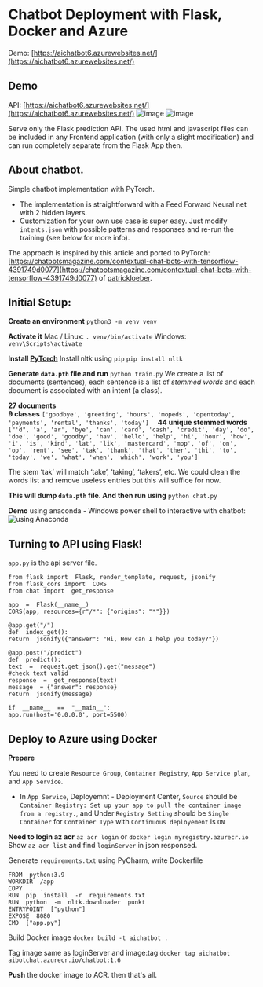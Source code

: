 # Chatbot Deployment with Flask, Docker and Azure

Demo: [https://aichatbot6.azurewebsites.net/](https://aichatbot6.azurewebsites.net/)
## Demo
API: [https://aichatbot6.azurewebsites.net/](https://aichatbot6.azurewebsites.net/)
![image](https://user-images.githubusercontent.com/60019805/230247288-fdde7f4b-a5fe-443d-ad84-0fcb6d40b97c.png)
![image](https://user-images.githubusercontent.com/60019805/230247339-843a0e99-3e21-4ab7-b4ac-b6fa8b3c0e76.png)

Serve only the Flask prediction API. The used html and javascript files can be included in any Frontend application (with only a slight modification) and can run completely separate from the Flask App then.
 

## About chatbot.
Simple chatbot implementation with PyTorch.

-   The implementation is straightforward with a Feed Forward Neural net with 2 hidden layers.
-   Customization for your own use case is super easy. Just modify  `intents.json`  with possible patterns and responses and re-run the training (see below for more info).

The approach is inspired by this article and ported to PyTorch:  [https://chatbotsmagazine.com/contextual-chat-bots-with-tensorflow-4391749d0077](https://chatbotsmagazine.com/contextual-chat-bots-with-tensorflow-4391749d0077) of [patrickloeber](https://github.com/patrickloeber/pytorch-chatbot).

## Initial Setup:
**Create an environment**
`python3 -m venv venv`

**Activate it**
Mac / Linux:
`. venv/bin/activate`
Windows:
`venv\Scripts\activate`

**Install [PyTorch](https://pytorch.org/)**
Install nltk using `pip`
`pip install nltk`

**Generate `data.pth` file and run**
`python train.py`
We create a list of documents (sentences), each sentence is a list of  _stemmed_  _words_  and each document is associated with an intent (a class).

**27 documents**  
**9 classes** `['goodbye', 'greeting', 'hours', 'mopeds', 'opentoday', 'payments', 'rental', 'thanks', 'today']  `
**44 unique stemmed words** `["'d", 'a', 'ar', 'bye', 'can', 'card', 'cash', 'credit', 'day', 'do', 'doe', 'good', 'goodby', 'hav', 'hello', 'help', 'hi', 'hour', 'how', 'i', 'is', 'kind', 'lat', 'lik', 'mastercard', 'mop', 'of', 'on', 'op', 'rent', 'see', 'tak', 'thank', 'that', 'ther', 'thi', 'to', 'today', 'we', 'what', 'when', 'which', 'work', 'you']`

The stem ‘tak’ will match ‘take’, ‘taking’, ‘takers’, etc. We could clean the words list and remove useless entries but this will suffice for now.

**This will dump  `data.pth`  file. And then run using**
`python chat.py`

**Demo** using anaconda - Windows power shell to interactive with chatbot: 
![using Anaconda](https://user-images.githubusercontent.com/60019805/230247221-74e4bcb9-3b4e-468b-92e2-6e5fbde0e370.png)

## Turning to API using Flask!
`app.py` is the api server file.

    from flask import  Flask, render_template, request, jsonify
    from flask_cors import  CORS
    from chat import  get_response
    
    app  =  Flask(__name__)
    CORS(app, resources={r"/*": {"origins": "*"}})
    
    @app.get("/")
    def  index_get():
    return  jsonify({"answer": "Hi, How can I help you today?"})
    
    @app.post("/predict")
    def  predict():
    text  =  request.get_json().get("message")
    #check text valid
    response  =  get_response(text)
    message  = {"answer": response}
    return  jsonify(message)
    
    if  __name__  ==  "__main__":
    app.run(host='0.0.0.0', port=5500)

## Deploy to Azure using Docker
**Prepare**

You need to create `Resource Group`, `Container Registry`, `App Service plan`, and `App Service`. 
- In `App Service`, Deployemnt - Deployment Center, `Source` should be `Container Registry: Set up your app to pull the container image from a registry.`, and Under `Registry Setting` should be `Single Container` for `Container Type` with `Continuous deployement` is `ON`

**Need to login az acr**
`az acr login` or `docker login myregistry.azurecr.io`
Show `az acr list` and find `loginServer` in json responsed.
 
Generate `requirements.txt` using PyCharm, write Dockerfile
  
    FROM  python:3.9
    WORKDIR  /app
    COPY  .  .
    RUN  pip  install  -r  requirements.txt
    RUN  python  -m  nltk.downloader  punkt
    ENTRYPOINT  ["python"]
    EXPOSE  8080
    CMD  ["app.py"]

Build Docker image
`docker build -t aichatbot .`

Tag image same as loginServer and image:tag
`docker tag aichatbot aibotchat.azurecr.io/chatbot:1.6`

**Push** the docker image to ACR. then that's all.




